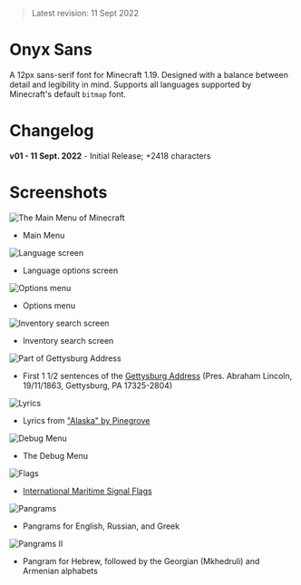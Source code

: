 > Latest revision: 11 Sept 2022

# Onyx Sans
A 12px sans-serif font for Minecraft 1.19. Designed with a balance between detail and legibility in mind. Supports all languages supported by Minecraft's default `bitmap` font.

# Changelog
**v01 - 11 Sept. 2022** - Initial Release; +2418 characters

# Screenshots
![The Main Menu of Minecraft](/sc3/mainmenu.png?raw=true)
- Main Menu

![Language screen](/sc3/lang.png?raw=true)
- Language options screen

![Options menu](/sc3/opt.png?raw=true)
- Options menu

![Inventory search screen](/sc3/inv.png?raw=true)
- Inventory search screen

![Part of Gettysburg Address](/sc3/gettysburg.png?raw=true)
- First 1 1/2 sentences of the [Gettysburg Address](https://en.wikipedia.org/wiki/Gettysburg_Address) (Pres. Abraham Lincoln, 19/11/1863, Gettysburg, PA 17325-2804)

![Lyrics](/sc3/lyr.png?raw=true)
- Lyrics from ["Alaska" by Pinegrove](https://genius.com/Pinegrove-alaska-lyrics)

![Debug Menu](/sc3/debug.png?raw=true)
- The Debug Menu

![Flags](/sc3/flag.png?raw=true)
- [International Maritime Signal Flags](https://en.wikipedia.org/wiki/International_maritime_signal_flags)

![Pangrams](/sc3/eur.png?raw=true)
- Pangrams for English, Russian, and Greek

![Pangrams II](/sc3/heb.png?raw=true)
- Pangram for Hebrew, followed by the Georgian (Mkhedruli) and Armenian alphabets
